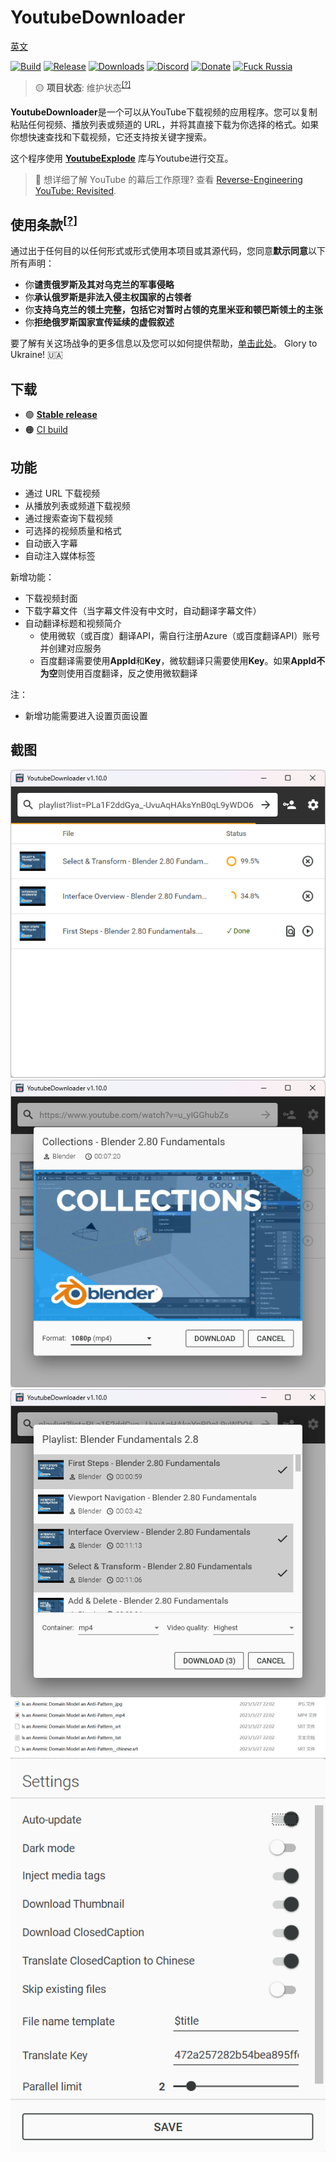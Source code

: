 # YoutubeDownloader

[英文](Readme_EN.md)

[![Build](https://img.shields.io/github/actions/workflow/status/SinnoSong/YoutubeDownloader/main.yml?branch=master)](https://github.com/SinnoSong/YoutubeDownloader/actions)
[![Release](https://img.shields.io/github/release/SinnoSong/YoutubeDownloader.svg)](https://github.com/SinnoSong/YoutubeDownloader/releases)
[![Downloads](https://img.shields.io/github/downloads/SinnoSong/YoutubeDownloader/total.svg)](https://github.com/SinnoSong/YoutubeDownloader/releases)
[![Discord](https://img.shields.io/discord/869237470565392384?label=discord)](https://discord.gg/2SUWKFnHSm)
[![Donate](https://img.shields.io/badge/donate-$$$-8a2be2.svg)](https://tyrrrz.me/donate)
[![Fuck Russia](https://img.shields.io/badge/fuck-russia-e4181c.svg?labelColor=000000)](https://twitter.com/tyrrrz/status/1495972128977571848)

> 🟡 **项目状态**: 维护状态<sup>[[?]](https://github.com/Tyrrrz/.github/blob/master/docs/project-status.md)</sup>

**YoutubeDownloader**是一个可以从YouTube下载视频的应用程序。您可以复制粘贴任何视频、播放列表或频道的 URL，并将其直接下载为你选择的格式。如果你想快速查找和下载视频，它还支持按关键字搜索。

这个程序使用 [**YoutubeExplode**](https://github.com/Tyrrrz/YoutubeExplode) 库与Youtube进行交互。
> 📝 想详细了解 YouTube 的幕后工作原理?
> 查看 [Reverse-Engineering YouTube: Revisited](https://tyrrrz.me/blog/reverse-engineering-youtube-revisited).

## 使用条款<sup>[[?]](https://github.com/Tyrrrz/.github/blob/master/docs/why-so-political.md)</sup>

通过出于任何目的以任何形式或形式使用本项目或其源代码，您同意**默示同意**以下所有声明：

- 你**谴责俄罗斯及其对乌克兰的军事侵略**
- 你**承认俄罗斯是非法入侵主权国家的占领者**
- 你**支持乌克兰的领土完整，包括它对暂时占领的克里米亚和顿巴斯领土的主张**
- 你**拒绝俄罗斯国家宣传延续的虚假叙述**

要了解有关这场战争的更多信息以及您可以如何提供帮助，[单击此处](https://tyrrrz.me/ukraine)。 Glory to Ukraine! 🇺🇦

## 下载

- 🟢 **[Stable release](https://github.com/SinnoSong/YoutubeDownloader/releases/latest)**
- 🟠 [CI build](https://github.com/SinnoSong/YoutubeDownloader/actions/workflows/main.yml)

## 功能

- 通过 URL 下载视频
- 从播放列表或频道下载视频
- 通过搜索查询下载视频
- 可选择的视频质量和格式
- 自动嵌入字幕
- 自动注入媒体标签

新增功能：

- 下载视频封面
- 下载字幕文件（当字幕文件没有中文时，自动翻译字幕文件）
- 自动翻译标题和视频简介
  - 使用微软（或百度）翻译API，需自行注册Azure（或百度翻译API）账号并创建对应服务
  - 百度翻译需要使用**AppId**和**Key**，微软翻译只需要使用**Key**。如果**AppId不为空**则使用百度翻译，反之使用微软翻译

注：

- 新增功能需要进入设置页面设置

## 截图

![list](.assets/list.png)
![single](.assets/single.png)
![multiple](.assets/multiple.png)
![downloadFiles](.assets/downloadFiles.png)
![settings](.assets/settings.png)
